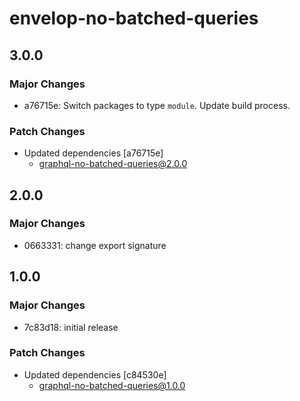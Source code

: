 # envelop-no-batched-queries

## 3.0.0

### Major Changes

- a76715e: Switch packages to type `module`. Update build process.

### Patch Changes

- Updated dependencies [a76715e]
  - graphql-no-batched-queries@2.0.0

## 2.0.0

### Major Changes

- 0663331: change export signature

## 1.0.0

### Major Changes

- 7c83d18: initial release

### Patch Changes

- Updated dependencies [c84530e]
  - graphql-no-batched-queries@1.0.0
